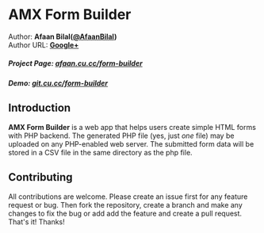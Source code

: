 AMX Form Builder
==============

Author: **Afaan Bilal([@AfaanBilal](https://github.com/AfaanBilal))**   
Author URL: **[Google+](https://google.com/+AfaanBilal)**

##### Project Page: [afaan.cu.cc/form-builder](http://afaan.cu.cc/form-builder)

##### Demo: [git.cu.cc/form-builder](http://git.cu.cc/form-builder)


## Introduction

**AMX Form Builder** is a web app that helps users create simple HTML forms with 
PHP backend. The generated PHP file (yes, just *one* file) may be uploaded on any 
PHP-enabled web server. The submitted form data will be stored in a CSV file in 
the same directory as the php file.


## Contributing

All contributions are welcome. Please create an issue first for any feature request
or bug. Then fork the repository, create a branch and make any changes to fix the bug 
or add add the feature and create a pull request. That's it!
Thanks!
